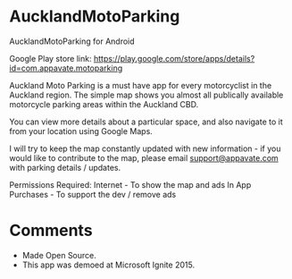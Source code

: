 # AucklandMotoParking
AucklandMotoParking for Android


Google Play store link: https://play.google.com/store/apps/details?id=com.appavate.motoparking 

Auckland Moto Parking is a must have app for every motorcyclist in the Auckland region. The simple map shows you almost all publically available motorcycle parking areas within the Auckland CBD.

You can view more details about a particular space, and also navigate to it from your location using Google Maps.

I will try to keep the map constantly updated with new information - if you would like to contribute to the map, please email support@appavate.com with parking details / updates.

Permissions Required:
Internet - To show the map and ads
In App Purchases - To support the dev / remove ads

# Comments
- Made Open Source.
- This app was demoed at Microsoft Ignite 2015.
